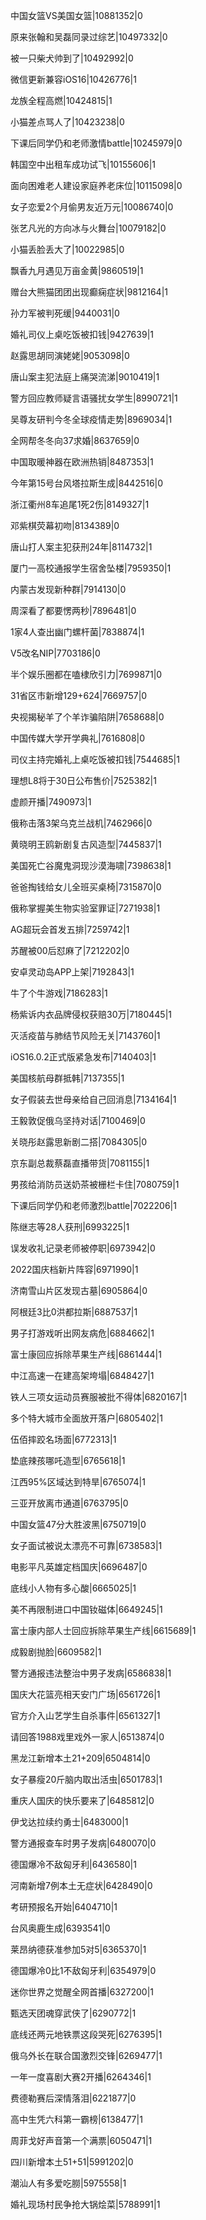 中国女篮VS美国女篮|10881352|0

原来张翰和吴磊同录过综艺|10497332|0

被一只柴犬帅到了|10492992|0

微信更新兼容iOS16|10426776|1

龙族全程高燃|10424815|1

小猫差点骂人了|10423238|0

下课后同学仍和老师激情battle|10245979|0

韩国空中出租车成功试飞|10155606|1

面向困难老人建设家庭养老床位|10115098|0

女子恋爱2个月偷男友近万元|10086740|0

张艺凡光的方向冰与火舞台|10079182|0

小猫丢脸丢大了|10022985|0

飘香九月遇见万亩金黄|9860519|1

赠台大熊猫团团出现癫痫症状|9812164|1

孙力军被判死缓|9440031|0

婚礼司仪上桌吃饭被扣钱|9427639|1

赵露思胡同演姥姥|9053098|0

唐山案主犯法庭上痛哭流涕|9010419|1

警方回应教师疑言语骚扰女学生|8990721|1

吴尊友研判今冬全球疫情走势|8969034|1

全网帮冬冬向37求婚|8637659|0

中国取暖神器在欧洲热销|8487353|1

今年第15号台风塔拉斯生成|8442516|0

浙江衢州8车追尾1死2伤|8149327|1

邓紫棋荧幕初吻|8134389|0

唐山打人案主犯获刑24年|8114732|1

厦门一高校通报学生宿舍坠楼|7959350|1

内蒙古发现新种群|7914130|0

周深看了都要愣两秒|7896481|0

1家4人查出幽门螺杆菌|7838874|1

V5改名NIP|7703186|0

半个娱乐圈都在嗑棣欣引力|7699871|0

31省区市新增129+624|7669757|0

央视揭秘羊了个羊诈骗陷阱|7658688|0

中国传媒大学开学典礼|7616808|0

司仪主持完婚礼上桌吃饭被扣钱|7544685|1

理想L8将于30日公布售价|7525382|1

虚颜开播|7490973|1

俄称击落3架乌克兰战机|7462966|0

黄晓明王鸥新剧复古风造型|7445837|1

美国死亡谷魔鬼洞现沙漠海啸|7398638|1

爸爸掏钱给女儿全班买桌椅|7315870|0

俄称掌握美生物实验室罪证|7271938|1

AG超玩会首发五排|7259742|1

苏醒被00后怼麻了|7212202|0

安卓灵动岛APP上架|7192843|1

牛了个牛游戏|7186283|1

杨紫诉内衣品牌侵权获赔30万|7180445|1

灭活疫苗与肺结节风险无关|7143760|1

iOS16.0.2正式版紧急发布|7140403|1

美国核航母群抵韩|7137355|1

女子假装去世母亲给自己回消息|7134164|1

王毅敦促俄乌坚持对话|7100469|0

关晓彤赵露思新剧二搭|7084305|0

京东副总裁蔡磊直播带货|7081155|1

男孩给消防员送奶茶被栅栏卡住|7080759|1

下课后同学仍和老师激烈battle|7022206|1

陈继志等28人获刑|6993225|1

误发收礼记录老师被停职|6973942|0

2022国庆档新片阵容|6971990|1

济南雪山片区发现古墓|6905864|0

阿根廷3比0洪都拉斯|6887537|1

男子打游戏听出网友病危|6884662|1

富士康回应拆除苹果生产线|6861444|1

中江高速一在建高架垮塌|6848427|1

铁人三项女运动员赛服被批不得体|6820167|1

多个特大城市全面放开落户|6805402|1

伍佰摔跤名场面|6772313|1

垫底辣孩哪吒造型|6765618|1

江西95%区域达到特旱|6765074|1

三亚开放离市通道|6763795|0

中国女篮47分大胜波黑|6750719|0

女子面试被说太漂亮不可靠|6738583|1

电影平凡英雄定档国庆|6696487|0

底线小人物有多心酸|6665025|1

美不再限制进口中国钕磁体|6649245|1

富士康内部人士回应拆除苹果生产线|6615689|1

成毅剧抛脸|6609582|1

警方通报违法整治中男子发病|6586838|1

国庆大花篮亮相天安门广场|6561726|1

官方介入山艺学生自杀事件|6561327|1

请回答1988戏里戏外一家人|6513874|0

黑龙江新增本土21+209|6504814|0

女子暴瘦20斤脑内取出活虫|6501783|1

重庆人国庆的快乐要来了|6485812|0

伊戈达拉续约勇士|6483000|1

警方通报查车时男子发病|6480070|0

德国爆冷不敌匈牙利|6436580|1

河南新增7例本土无症状|6428490|0

考研预报名开始|6404710|1

台风奥鹿生成|6393541|0

莱昂纳德获准参加5对5|6365370|1

德国爆冷0比1不敌匈牙利|6354979|0

迷你世界之觉醒全网首播|6327200|1

甄选天团魂穿武侠了|6290772|1

底线还两元地铁票这段哭死|6276395|1

俄乌外长在联合国激烈交锋|6269477|1

一年一度喜剧大赛2开播|6264346|1

费德勒赛后深情落泪|6221877|0

高中生凭六科第一霸榜|6138477|1

周菲戈好声音第一个满票|6050471|1

四川新增本土51+51|5991202|0

潮汕人有多爱吃朥|5975558|1

婚礼现场村民争抢大锅烩菜|5788991|1

